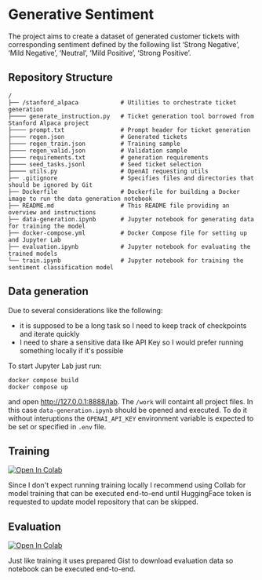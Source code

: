 # Generative Sentiment

The project aims to create a dataset of generated customer tickets with corresponding sentiment defined by the following list
‘Strong Negative’, ‘Mild Negative’, ‘Neutral’, ‘Mild Positive’, ‘Strong Positive’.

## Repository Structure

```plaintext
/
├── /stanford_alpaca            # Utilities to orchestrate ticket generation
├──── generate_instruction.py   # Ticket generation tool borrowed from Stanford Alpaca project
├──── prompt.txt                # Prompt header for ticket generation
├──── regen.json                # Generated tickets
├──── regen_train.json          # Training sample
├──── regen_valid.json          # Validation sample
├──── requirements.txt          # generation requirements
├──── seed_tasks.jsonl          # Seed ticket selection
├──── utils.py                  # OpenAI requesting utils
├── .gitignore                  # Specifies files and directories that should be ignored by Git
├── Dockerfile                  # Dockerfile for building a Docker image to run the data generation notebook
├── README.md                   # This README file providing an overview and instructions
├── data-generation.ipynb       # Jupyter notebook for generating data for training the model
├── docker-compose.yml          # Docker Compose file for setting up and Jupyter Lab
├── evaluation.ipynb            # Jupyter notebook for evaluating the trained models
└── train.ipynb                 # Jupyter notebook for training the sentiment classification model
```

## Data generation

Due to several considerations like the following:
- it is supposed to be a long task so I need to keep track of checkpoints and iterate quickly
- I need to share a sensitive data like API Key so I would prefer running something locally if it's possible

To start Jupyter Lab just run:
```shell
docker compose build
docker compose up
```
and open http://127.0.0.1:8888/lab. The `/work` will containt all project files. In this case `data-generation.ipynb` should be opened and executed.
To do it without interuptions the `OPENAI_API_KEY` environment variable is expected to be set or specified in `.env` file.

## Training

<a target="_blank" href="https://colab.research.google.com/github/lapaniku/generative-sentiment/blob/main/train.ipynb">
  <img src="https://colab.research.google.com/assets/colab-badge.svg" alt="Open In Colab"/>
</a>

Since I don't expect running training locally I recommend using Collab for model training that can be executed end-to-end until HuggingFace token is requested to update model repository that can be skipped. 

## Evaluation

<a target="_blank" href="https://colab.research.google.com/github/lapaniku/generative-sentiment/blob/main/evaluation.ipynb">
  <img src="https://colab.research.google.com/assets/colab-badge.svg" alt="Open In Colab"/>
</a>

Just like training it uses prepared Gist to download evaluation data so notebook can be executed end-to-end. 